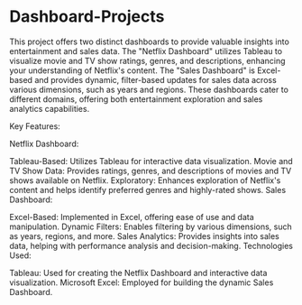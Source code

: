 # Dashboard-Projects
This project offers two distinct dashboards to provide valuable insights into entertainment and sales data. The "Netflix Dashboard" utilizes Tableau to visualize movie and TV show ratings, genres, and descriptions, enhancing your understanding of Netflix's content. The "Sales Dashboard" is Excel-based and provides dynamic, filter-based updates for sales data across various dimensions, such as years and regions. These dashboards cater to different domains, offering both entertainment exploration and sales analytics capabilities.

Key Features:

Netflix Dashboard:

Tableau-Based: Utilizes Tableau for interactive data visualization.
Movie and TV Show Data: Provides ratings, genres, and descriptions of movies and TV shows available on Netflix.
Exploratory: Enhances exploration of Netflix's content and helps identify preferred genres and highly-rated shows.
Sales Dashboard:

Excel-Based: Implemented in Excel, offering ease of use and data manipulation.
Dynamic Filters: Enables filtering by various dimensions, such as years, regions, and more.
Sales Analytics: Provides insights into sales data, helping with performance analysis and decision-making.
Technologies Used:

Tableau: Used for creating the Netflix Dashboard and interactive data visualization.
Microsoft Excel: Employed for building the dynamic Sales Dashboard.
